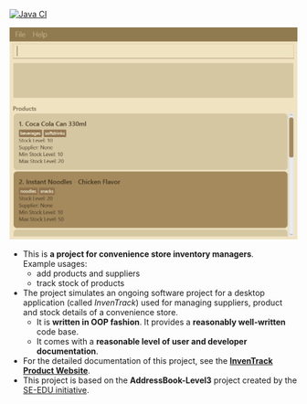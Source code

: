 [![Java CI](https://github.com/AY2425S1-CS2103T-T17-3/tp/actions/workflows/gradle.yml/badge.svg)](https://github.com/AY2425S1-CS2103T-T17-3/tp/actions/workflows/gradle.yml)

![Ui](docs/images/Ui.png)

* This is **a project for convenience store inventory managers**.<br>
  Example usages:
  * add products and suppliers
  * track stock of products
* The project simulates an ongoing software project for a desktop application (called _InvenTrack_) used for managing suppliers, product and stock details of a convenience store.
  * It is **written in OOP fashion**. It provides a **reasonably well-written** code base.
  * It comes with a **reasonable level of user and developer documentation**.
* For the detailed documentation of this project, see the **[InvenTrack Product Website](https://ay2425s1-cs2103t-t17-3.github.io/tp/)**.
* This project is based on the **AddressBook-Level3** project created by the [SE-EDU initiative](https://se-education.org).
